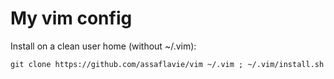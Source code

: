 # My vim config

Install on a clean user home (without ~/.vim): 

`git clone https://github.com/assaflavie/vim ~/.vim ; ~/.vim/install.sh`

